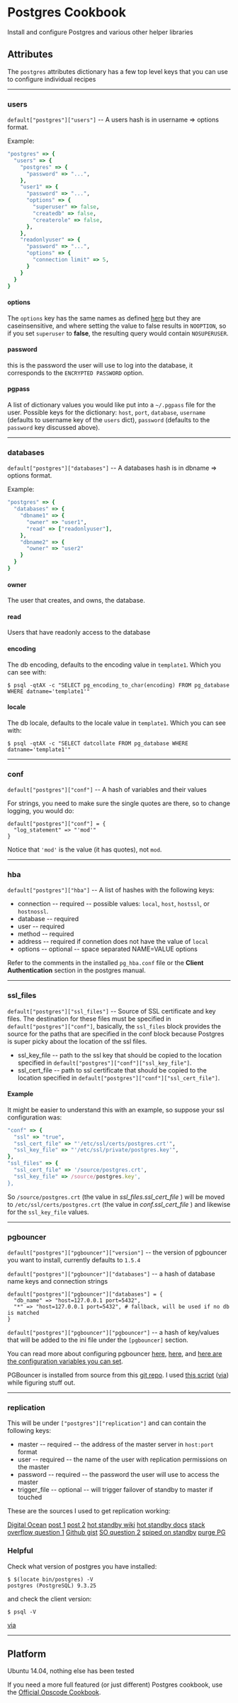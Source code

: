 # Postgres Cookbook

Install and configure Postgres and various other helper libraries


## Attributes

The `postgres` attributes dictionary has a few top level keys that you can use to configure individual recipes

-------------------------------------------------------------------------------

### users

`default["postgres"]["users"]` -- A users hash is in username => options format.

Example:

```ruby
"postgres" => {
  "users" => {
    "postgres" => {
      "password" => "...",
    },
    "user1" => {
      "password" => "...",
      "options" => {
        "superuser" => false,
        "createdb" => false,
        "createrole" => false,
      },
    },
    "readonlyuser" => {
      "password" => "...",
      "options" => {
        "connection limit" => 5,
      }
    }
  }
}
```


#### options

The `options` key has the same names as defined [here](https://www.postgresql.org/docs/9.3/static/sql-createrole.html) but they are caseinsensitive, and where setting the value to false results in `NOOPTION`, so if you set `superuser` to **false**, the resulting query would contain `NOSUPERUSER`.


#### password

this is the password the user will use to log into the database, it corresponds to the `ENCRYPTED PASSWORD` option.


#### pgpass

A list of dictionary values you would like put into a `~/.pgpass` file for the user. Possible keys for the dictionary: `host`, `port`, `database`, `username` (defaults to username key of the `users` dict), `password` (defaults to the `password` key discussed above).

-------------------------------------------------------------------------------

### databases

`default["postgres"]["databases"]` -- A databases hash is in dbname => options format.

Example:

```ruby
"postgres" => {
  "databases" => {
    "dbname1" => {
      "owner" => "user1",
      "read" => ["readonlyuser"],
    },
    "dbname2" => {
      "owner" => "user2"
    }
  }
}
```


#### owner

The user that creates, and owns, the database.


#### read

Users that have readonly access to the database


#### encoding

The db encoding, defaults to the encoding value in `template1`. Which you can see with:

    $ psql -qtAX -c "SELECT pg_encoding_to_char(encoding) FROM pg_database WHERE datname='template1'"


#### locale

The db locale, defaults to the locale value in `template1`. Which you can see with:

    $ psql -qtAX -c "SELECT datcollate FROM pg_database WHERE datname='template1'"

-------------------------------------------------------------------------------

### conf

`default["postgres"]["conf"]` -- A hash of variables and their values

For strings, you need to make sure the single quotes are there, so to change logging, you would do:

    default["postgres"]["conf"] = {
      "log_statement" => "'mod'"
    }

Notice that `'mod'` is the value (it has quotes), not `mod`.


-------------------------------------------------------------------------------

### hba

`default["postgres"]["hba"]` -- A list of hashes with the following keys:

* connection -- required -- possible values: `local`, `host`, `hostssl`, or `hostnossl`.
* database -- required
* user -- required
* method -- required
* address -- required if connetion does not have the value of `local`
* options -- optional -- space separated NAME=VALUE options

Refer to the comments in the installed `pg_hba.conf` file or the **Client Authentication** section in the postgres manual.


-------------------------------------------------------------------------------

### ssl_files

`default["postgres"]["ssl_files"]` -- Source of SSL certificate and key files. The destination
for these files must be specified in `default["postgres"]["conf"]`, basically, the `ssl_files` block provides the source for the paths that are specified in the conf block because Postgres is super picky about the location of the ssl files.

* ssl_key_file -- path to the ssl key that should be copied to the location specified in `default["postgres"]["conf"]["ssl_key_file"]`.
* ssl_cert_file -- path to ssl certificate that should be copied to the location specified in `default["postgres"]["conf"]["ssl_cert_file"]`.

#### Example

It might be easier to understand this with an example, so suppose your ssl configuration was:


```ruby
"conf" => {
  "ssl" => "true",
  "ssl_cert_file" => "'/etc/ssl/certs/postgres.crt'",
  "ssl_key_file" => "'/etc/ssl/private/postgres.key'",
},
"ssl_files" => {
  "ssl_cert_file" => '/source/postgres.crt',
  "ssl_key_file" => /source/postgres.key',
},
```

So `/source/postgres.crt` (the value in _ssl_files.ssl_cert_file_ ) will be moved to `/etc/ssl/certs/postgres.crt` (the value in _conf.ssl_cert_file_ ) and likewise for the `ssl_key_file` values.


-------------------------------------------------------------------------------

### pgbouncer

`default["postgres"]["pgbouncer"]["version"]` -- the version of pgbouncer you want to install, currently defaults to `1.5.4`

`default["postgres"]["pgbouncer"]["databases"]` -- a hash of database name keys and connection strings

    default["postgres"]["pgbouncer"]["databases"] = {
      "db_name" => "host=127.0.0.1 port=5432",
      "*" => "host=127.0.0.1 port=5432", # fallback, will be used if no db is matched
    }

`default["postgres"]["pgbouncer"]["pgbouncer"]` -- a hash of key/values that will be added to the ini file under the `[pgbouncer]` section.

You can read more about configuring pgbouncer [here](http://pgbouncer.projects.pgfoundry.org/doc/usage.html), [here](http://wiki.postgresql.org/wiki/PgBouncer), and [here are the configuration variables you can set](http://pgbouncer.projects.pgfoundry.org/doc/config.html).

PGBouncer is installed from source from this [git repo](https://github.com/markokr/pgbouncer-dev). I used [this script](https://github.com/tkopczuk/ATP_Performance_Test/blob/master/install_pgbouncer.sh) ([via](http://www.askthepony.com/blog/2011/07/django-and-postgresql-improving-the-performance-with-no-effort-and-no-code/)) while figuring stuff out.


-------------------------------------------------------------------------------

### replication

This will be under `["postgres"]["replication"]` and can contain the following keys:

* master -- required -- the address of the master server in `host:port` format
* user -- required -- the name of the user with replication permissions on the master
* password -- required -- the password the user will use to access the master
* trigger_file -- optional -- will trigger failover of standby to master if touched

These are the sources I used to get replication working:

[Digital Ocean](https://www.digitalocean.com/community/tutorials/how-to-set-up-master-slave-replication-on-postgresql-on-an-ubuntu-12-04-vps)
[post 1](http://www.rassoc.com/gregr/weblog/2013/02/16/zero-to-postgresql-streaming-replication-in-10-mins/)
[post 2](http://www.brandonlamb.com/posts/postgresql-93-streaming-replication-howto-tutorial)
[hot standby wiki](https://wiki.postgresql.org/wiki/Hot_Standby)
[hot standby docs](http://www.postgresql.org/docs/9.3/static/hot-standby.html)
[stack overflow question 1](http://dba.stackexchange.com/questions/71515/streaming-replication-postgresql-9-3-using-two-different-servers)
[Github gist](https://gist.github.com/joeyates/d3ca985ce929e515e88d)
[SO question 2](http://askubuntu.com/questions/531307/postgres-xc-will-not-install-due-to-broken-packages#531316)
[spiped on standby](http://postgresql.nabble.com/WAL-receive-process-dies-td5816672.html)
[purge PG](http://stackoverflow.com/questions/2748607/how-to-thoroughly-purge-and-reinstall-postgresql-on-ubuntu)


### Helpful

Check what version of postgres you have installed:

    $ $(locate bin/postgres) -V
    postgres (PostgreSQL) 9.3.25

and check the client version:

    $ psql -V

[via](https://chartio.com/resources/tutorials/how-to-view-which-postgres-version-is-running/)

-------------------------------------------------------------------------------

## Platform

Ubuntu 14.04, nothing else has been tested

If you need a more full featured (or just different) Postgres cookbook,
use the [Official Opscode Cookbook](https://github.com/opscode-cookbooks/postgresql).

